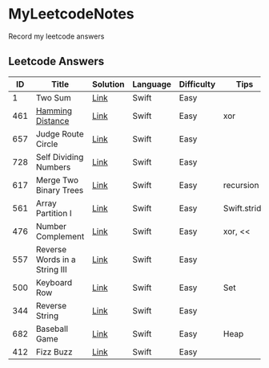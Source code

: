 # MyLeetcodeNotes
Record my leetcode answers

## Leetcode Answers

| ID   | Title                                    | Solution                                 | Language | Difficulty | Tips         |
| ---- | ---------------------------------------- | ---------------------------------------- | -------- | ---------- | ------------ |
| 1    | Two Sum                                  | [Link](./MyLeetcodeNotes/1TwoSum.swift)  | Swift    | Easy       |              |
| 461  | [Hamming Distance](https://en.wikipedia.org/wiki/Hamming_distance) | [Link](./MyLeetcodeNotes/461HammingDistance.swift) | Swift    | Easy       | xor          |
| 657  | Judge Route Circle                       | [Link](./MyLeetcodeNotes/657JudgeRouteCircle.swift) | Swift    | Easy       |              |
| 728  | Self Dividing Numbers                    | [Link](./MyLeetcodeNotes/728SelfDividingNumbers.swift) | Swift    | Easy       |              |
| 617  | Merge Two Binary Trees                   | [Link](./MyLeetcodeNotes/617MergeTwoBinaryTrees.swift) | Swift    | Easy       | recursion    |
| 561  | Array Partition I                        | [Link](./MyLeetcodeNotes/561ArrayPartitionI.swift) | Swift    | Easy       | Swift.stride |
| 476  | Number Complement                        | [Link](./MyLeetcodeNotes/476NumberComplement.swift) | Swift    | Easy       | xor, <<      |
| 557  | Reverse Words in a String III               | [Link](./MyLeetcodeNotes/557ReverseWordsInAStringIII.swift) | Swift    | Easy      |       |
| 500  | Keyboard Row              | [Link](./MyLeetcodeNotes/500KeyboardRow.swift) | Swift    | Easy      |   Set    |
| 344  | Reverse String              | [Link](./MyLeetcodeNotes/344ReverseString.swift) | Swift    | Easy      |       |
| 682  | Baseball Game              | [Link](./MyLeetcodeNotes/682BaseballGame.swift) | Swift    | Easy      |   Heap    |
| 412  | Fizz Buzz              | [Link](./MyLeetcodeNotes/412FizzBuzz.swift) | Swift    | Easy      |       |
